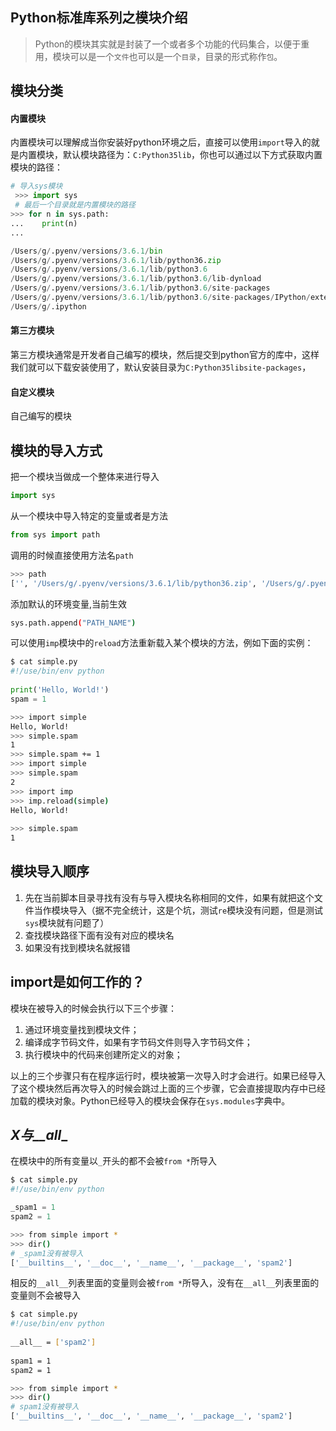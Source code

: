 ## Python标准库系列之模块介绍

> Python的模块其实就是封装了一个或者多个功能的代码集合，以便于重用，模块可以是一个`文件`也可以是一个`目录`，目录的形式称作`包`。

## 模块分类

#### **内置模块**

内置模块可以理解成当你安装好python环境之后，直接可以使用`import`导入的就是内置模块，默认模块路径为：`C:Python35lib`，你也可以通过以下方式获取内置模块的路径：

```python
# 导入sys模块
 >>> import sys
 # 最后一个目录就是内置模块的路径
>>> for n in sys.path:
...    print(n)
...    

/Users/g/.pyenv/versions/3.6.1/bin
/Users/g/.pyenv/versions/3.6.1/lib/python36.zip
/Users/g/.pyenv/versions/3.6.1/lib/python3.6
/Users/g/.pyenv/versions/3.6.1/lib/python3.6/lib-dynload
/Users/g/.pyenv/versions/3.6.1/lib/python3.6/site-packages
/Users/g/.pyenv/versions/3.6.1/lib/python3.6/site-packages/IPython/extensions
/Users/g/.ipython
```

#### **第三方模块**

第三方模块通常是开发者自己编写的模块，然后提交到python官方的库中，这样我们就可以下载安装使用了，默认安装目录为`C:Python35libsite-packages`，

#### **自定义模块**

自己编写的模块

## 模块的导入方式

把一个模块当做成一个整体来进行导入

```python
import sys
```

从一个模块中导入特定的变量或者是方法

```python
from sys import path
```

调用的时候直接使用方法名`path`

```bash
>>> path
['', '/Users/g/.pyenv/versions/3.6.1/lib/python36.zip', '/Users/g/.pyenv/versions/3.6.1/lib/python3.6', '/Users/g/.pyenv/versions/3.6.1/lib/python3.6/lib-dynload', '/Users/g/.pyenv/versions/3.6.1/lib/python3.6/site-packages']
```

添加默认的环境变量,当前生效

```bash
sys.path.append("PATH_NAME")
```

可以使用`imp`模块中的`reload`方法重新载入某个模块的方法，例如下面的实例：

```python
$ cat simple.py 
#!/use/bin/env python
 
print('Hello, World!')
spam = 1
```

```bash
>>> import simple
Hello, World!
>>> simple.spam
1
>>> simple.spam += 1
>>> import simple
>>> simple.spam
2
>>> import imp
>>> imp.reload(simple)
Hello, World!
 
>>> simple.spam
1
```



## 模块导入顺序

1. 先在当前脚本目录寻找有没有与导入模块名称相同的文件，如果有就把这个文件当作模块导入（据不完全统计，这是个坑，测试`re`模块没有问题，但是测试`sys`模块就有问题了）
2. 查找模块路径下面有没有对应的模块名
3. 如果没有找到模块名就报错



## import是如何工作的？

模块在被导入的时候会执行以下三个步骤：

1. 通过环境变量找到模块文件；
2. 编译成字节码文件，如果有字节码文件则导入字节码文件；
3. 执行模块中的代码来创建所定义的对象；

以上的三个步骤只有在程序运行时，模块被第一次导入时才会进行。如果已经导入了这个模块然后再次导入的时候会跳过上面的三个步骤，它会直接提取内存中已经加载的模块对象。Python已经导入的模块会保存在`sys.modules`字典中。



## _X与__all__

在模块中的所有变量以`_`开头的都不会被`from *`所导入

```python
$ cat simple.py 
#!/use/bin/env python

_spam1 = 1
spam2 = 1
```

```bash
>>> from simple import *
>>> dir()
# _spam1没有被导入
['__builtins__', '__doc__', '__name__', '__package__', 'spam2']
```

相反的`__all__`列表里面的变量则会被`from *`所导入，没有在`__all__`列表里面的变量则不会被导入

```bash
$ cat simple.py
#!/use/bin/env python
 
__all__ = ['spam2']
 
spam1 = 1
spam2 = 1
```

```bash
>>> from simple import *
>>> dir()
# spam1没有被导入
['__builtins__', '__doc__', '__name__', '__package__', 'spam2']
```


